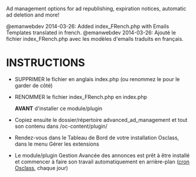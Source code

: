 Ad management options for ad republishing, expiration notices, automatic ad deletion and more!

@emanwebdev 2014-03-26: Added index_FRench.php with Emails Templates translated in french.
@emanwebdev 2014-03-26: Ajouté le fichier index_FRench.php avec les modèles d'emails traduits en français.


INSTRUCTIONS
============

+ SUPPRIMER le fichier en anglais index.php (ou renommez le pour le garder de côté)

+ RENOMMER le fichier index_FRench.php en index.php 

  **AVANT** d'installer ce module/plugin

+ Copiez ensuite le dossier/répertoire advanced_ad_management et tout son contenu dans /oc-content/plugin/ 

+ Rendez-vous dans le Tableau de Bord de votre installation Osclass, dans le menu Gérer les extensions

+ Le module/plugin Gestion Avancée des annonces est prêt à être installé et commencer à faire son travail 
automatiquement en arrière-plan ([cron Osclass](http://doc.osclass.org/Cron), chaque jour)


